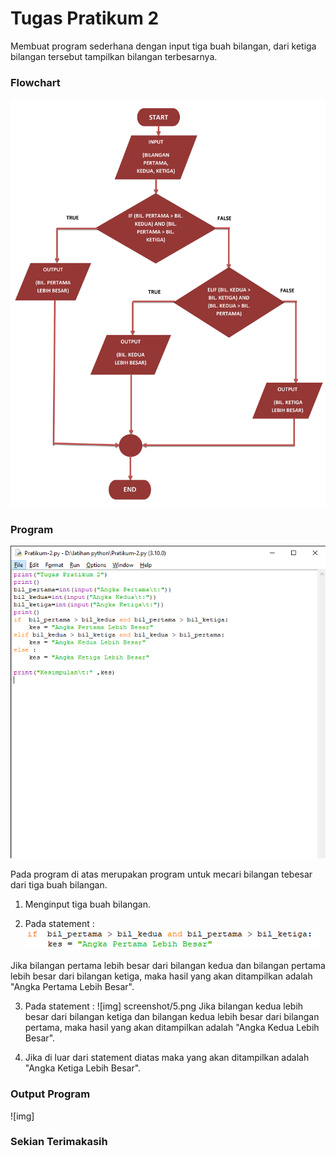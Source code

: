# Tugas Pratikum 2

Membuat program sederhana dengan input tiga buah bilangan, dari ketiga bilangan
tersebut tampilkan bilangan terbesarnya.

<h3>Flowchart</h3>

![Gambar 0](screenshot/3.jpg)

<h3>Program</h3>

![Gambar 1](screenshot/2.png)

Pada program di atas merupakan program untuk mecari bilangan tebesar dari tiga buah bilangan.

1. Menginput tiga buah bilangan.

2. Pada statement :
![Gambar 2](screenshot/4.png)

Jika bilangan pertama lebih besar dari bilangan kedua dan bilangan pertama lebih besar dari bilangan ketiga, maka hasil yang akan ditampilkan adalah "Angka Pertama Lebih Besar".

3. Pada statement :
![img] screenshot/5.png
Jika bilangan kedua lebih besar dari bilangan ketiga dan bilangan kedua lebih besar dari bilangan pertama, maka hasil yang akan ditampilkan adalah "Angka Kedua Lebih Besar".

4. Jika di luar dari statement diatas maka yang akan ditampilkan adalah "Angka Ketiga Lebih Besar".

<h3>Output Program</h3>

![img]

<h3>Sekian Terimakasih</h3>